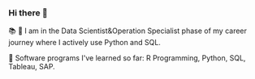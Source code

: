 ### Hi there 👋

📚 📖 I am in the Data Scientist&Operation Specialist phase of my career journey where I actively use Python and SQL.

🌱 Software programs I've learned so far: R Programming, Python, SQL, Tableau, SAP.

